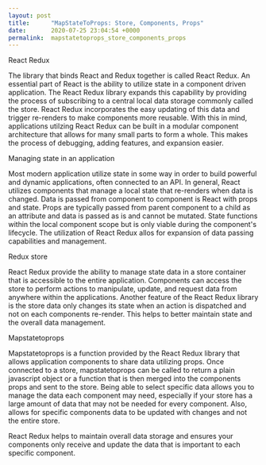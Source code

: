```yaml
---
layout: post
title:      "MapStateToProps: Store, Components, Props"
date:       2020-07-25 23:04:54 +0000
permalink:  mapstatetoprops_store_components_props
---
```



React Redux

The library that binds React and Redux together is called React Redux. An essential part of React is the ability to utilize state in a component driven application. The React Redux library expands this capability by providing the process of subscribing to a central local data storage commonly called the store. React Redux incorporates the easy updating of this data and trigger re-renders to make components more reusable. With this in mind, applications utilzing React Redux can be built in a modular component architecture that allows for many small parts to form a whole. This makes the process of debugging, adding features, and expansion easier. 

Managing state in an application

Most modern application utilize state in some way in order to build powerful and dynamic applications, often connected to an API. In general, React utilizes components that manage a local state that re-renders when data is changed. Data is passed from component to component is React with props and state. Props are typically passed from parent component to a child as an attribute and data is passed as is and cannot be mutated. State functions within the local component scope but is only viable during the component's lifecycle. The utilization of React Redux allos for expansion of data passing capabilities and management. 

Redux store

React Redux provide the ability to manage state data in a store container that is accessible to the entire application. Components can access the store to perform actions to manipulate, update, and request data from anywhere within the applications. Another feature of the React Redux library is the store data only changes its state when an action is dispatched and not on each components re-render. This helps to better maintain state and the overall data management.

Mapstatetoprops

Mapstatetoprops is a function provided by the React Redux library that allows application components to share data utilizing props. Once connected to a store, mapstatetoprops can be called to return a plain javascript object or a function that is then merged into the components props and sent to the store. Being able to select specific data allows you to manage the data each component may need, especially if your store has a large amount of data that may not be needed for every component. Also, allows for specific components data to be updated with changes and not the entire store. 

React Redux helps to maintain overall data storage and ensures your components only receive and update the data that is important to each specific component. 
